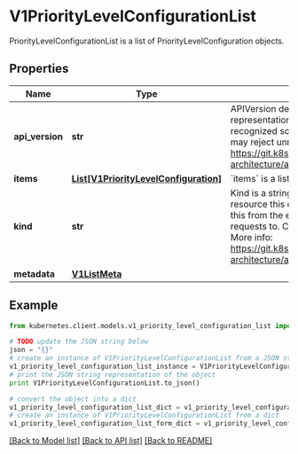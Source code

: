 # V1PriorityLevelConfigurationList

PriorityLevelConfigurationList is a list of PriorityLevelConfiguration objects.

## Properties
Name | Type | Description | Notes
------------ | ------------- | ------------- | -------------
**api_version** | **str** | APIVersion defines the versioned schema of this representation of an object. Servers should convert recognized schemas to the latest internal value, and may reject unrecognized values. More info: https://git.k8s.io/community/contributors/devel/sig-architecture/api-conventions.md#resources | [optional] 
**items** | [**List[V1PriorityLevelConfiguration]**](V1PriorityLevelConfiguration.md) | &#x60;items&#x60; is a list of request-priorities. | 
**kind** | **str** | Kind is a string value representing the REST resource this object represents. Servers may infer this from the endpoint the kubernetes.client submits requests to. Cannot be updated. In CamelCase. More info: https://git.k8s.io/community/contributors/devel/sig-architecture/api-conventions.md#types-kinds | [optional] 
**metadata** | [**V1ListMeta**](V1ListMeta.md) |  | [optional] 

## Example

```python
from kubernetes.client.models.v1_priority_level_configuration_list import V1PriorityLevelConfigurationList

# TODO update the JSON string below
json = "{}"
# create an instance of V1PriorityLevelConfigurationList from a JSON string
v1_priority_level_configuration_list_instance = V1PriorityLevelConfigurationList.from_json(json)
# print the JSON string representation of the object
print V1PriorityLevelConfigurationList.to_json()

# convert the object into a dict
v1_priority_level_configuration_list_dict = v1_priority_level_configuration_list_instance.to_dict()
# create an instance of V1PriorityLevelConfigurationList from a dict
v1_priority_level_configuration_list_form_dict = v1_priority_level_configuration_list.from_dict(v1_priority_level_configuration_list_dict)
```
[[Back to Model list]](../README.md#documentation-for-models) [[Back to API list]](../README.md#documentation-for-api-endpoints) [[Back to README]](../README.md)



